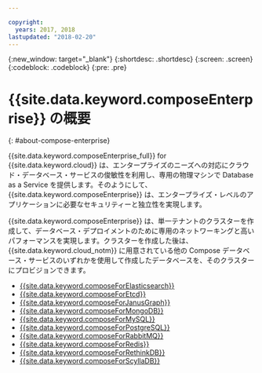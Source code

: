 ```yaml
---

copyright:
  years: 2017, 2018
lastupdated: "2018-02-20"
---
```


{:new_window: target="_blank"}
{:shortdesc: .shortdesc}
{:screen: .screen}
{:codeblock: .codeblock}
{:pre: .pre}

# {{site.data.keyword.composeEnterprise}} の概要
{: #about-compose-enterprise}

{{site.data.keyword.composeEnterprise_full}} for {{site.data.keyword.cloud}} は、エンタープライズのニーズへの対応にクラウド・データベース・サービスの俊敏性を利用し、専用の物理マシンで Database as a Service を提供します。そのようにして、{{site.data.keyword.composeEnterprise}} は、エンタープライズ・レベルのアプリケーションに必要なセキュリティーと独立性を実現します。

{{site.data.keyword.composeEnterprise}} は、単一テナントのクラスターを作成して、データベース・デプロイメントのために専用のネットワーキングと高いパフォーマンスを実現します。クラスターを作成した後は、{{site.data.keyword.cloud_notm}} に用意されている他の Compose データベース・サービスのいずれかを使用して作成したデータベースを、そのクラスターにプロビジョンできます。

- [{{site.data.keyword.composeForElasticsearch}}](https://console.{DomainName}/catalog/services/compose-for-elasticsearch)
- [{{site.data.keyword.composeForEtcd}}](https://console.{DomainName}/catalog/services/compose-for-etcd)
- [{{site.data.keyword.composeForJanusGraph}}](https://console.{DomainName}/catalog/services/compose-for-janusgraph)
- [{{site.data.keyword.composeForMongoDB}}](https://console.{DomainName}/catalog/services/compose-for-mongodb)
- [{{site.data.keyword.composeForMySQL}}](https://console.{DomainName}/catalog/services/compose-for-mysql)
- [{{site.data.keyword.composeForPostgreSQL}}](https://console.{DomainName}/catalog/services/compose-for-postgresql)
- [{{site.data.keyword.composeForRabbitMQ}}](https://console.{DomainName}/catalog/services/compose-for-rabbitmq)
- [{{site.data.keyword.composeForRedis}}](https://console.{DomainName}/catalog/services/compose-for-redis)
- [{{site.data.keyword.composeForRethinkDB}}](https://console.{DomainName}/catalog/services/compose-for-rethinkdb)
- [{{site.data.keyword.composeForScyllaDB}}](https://console.{DomainName}/catalog/services/compose-for-scylladb)

